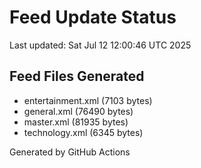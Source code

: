 # Feed Update Status
Last updated: Sat Jul 12 12:00:46 UTC 2025

## Feed Files Generated
- entertainment.xml (7103 bytes)
- general.xml (76490 bytes)
- master.xml (81935 bytes)
- technology.xml (6345 bytes)

Generated by GitHub Actions
